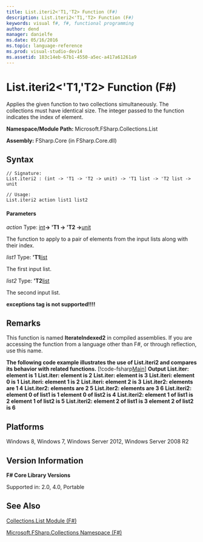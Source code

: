 ```yaml
---
title: List.iteri2<'T1,'T2> Function (F#)
description: List.iteri2<'T1,'T2> Function (F#)
keywords: visual f#, f#, functional programming
author: dend
manager: danielfe
ms.date: 05/16/2016
ms.topic: language-reference
ms.prod: visual-studio-dev14
ms.assetid: 183c14eb-67b1-4550-a5ec-a417a61261a9 
---
```


# List.iteri2<'T1,'T2> Function (F#)

Applies the given function to two collections simultaneously. The collections must have identical size. The integer passed to the function indicates the index of element.

**Namespace/Module Path:** Microsoft.FSharp.Collections.List

**Assembly:** FSharp.Core (in FSharp.Core.dll)


## Syntax

```
// Signature:
List.iteri2 : (int -> 'T1 -> 'T2 -> unit) -> 'T1 list -> 'T2 list -> unit

// Usage:
List.iteri2 action list1 list2
```

#### Parameters
*action*
Type: [int](https://msdn.microsoft.com/library/025d5455-3622-4ea5-9573-3ecbd4ee1375)**-&gt; 'T1 -&gt; 'T2 -&gt;**[unit](https://msdn.microsoft.com/library/00b837c2-6c8a-483a-87d3-0479c64037a7)


The function to apply to a pair of elements from the input lists along with their index.


*list1*
Type: **'T1**[list](https://msdn.microsoft.com/library/c627b668-477b-4409-91ed-06d7f1b3e4a7)


The first input list.


*list2*
Type: **'T2**[list](https://msdn.microsoft.com/library/c627b668-477b-4409-91ed-06d7f1b3e4a7)


The second input list.



**exceptions tag is not supported!!!!**

## Remarks
This function is named **IterateIndexed2** in compiled assemblies. If you are accessing the function from a language other than F#, or through reflection, use this name.

**The following code example illustrates the use of List.iteri2 and compares its behavior with related functions.**
[!code-fsharp[Main](snippets/fslists/snippet17.fs)]
**Output**
**List.iter: element is 1**
**List.iter: element is 2**
**List.iter: element is 3**
**List.iteri: element 0 is 1**
**List.iteri: element 1 is 2**
**List.iteri: element 2 is 3**
**List.iter2: elements are 1 4**
**List.iter2: elements are 2 5**
**List.iter2: elements are 3 6**
**List.iteri2: element 0 of list1 is 1 element 0 of list2 is 4**
**List.iteri2: element 1 of list1 is 2 element 1 of list2 is 5**
**List.iteri2: element 2 of list1 is 3 element 2 of list2 is 6**
## Platforms
Windows 8, Windows 7, Windows Server 2012, Windows Server 2008 R2


## Version Information
**F# Core Library Versions**

Supported in: 2.0, 4.0, Portable




## See Also
[Collections.List Module &#40;F&#35;&#41;](Collections.List-Module-%5BFSharp%5D.md)

[Microsoft.FSharp.Collections Namespace &#40;F&#35;&#41;](Microsoft.FSharp.Collections-Namespace-%5BFSharp%5D.md)

